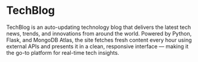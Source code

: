 # TechBlog
TechBlog is an auto-updating technology blog that delivers the latest tech news, trends, and innovations from around the world. Powered by Python, Flask, and MongoDB Atlas, the site fetches fresh content every hour using external APIs and presents it in a clean, responsive interface — making it the go-to platform for real-time tech insights.
